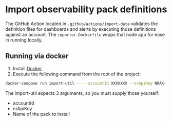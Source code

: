 # Import observability pack definitions

The GitHub Action located in `.github/actions/import-data` validates the definition files for dashboards and alerts by executing those definitions against an account. The `importer.Dockerfile` wraps that node app for ease in running locally.

## Running via docker

1. Install [Docker](https://www.docker.com/products/docker-desktop)
2. Execute the following command from the root of the project:

```bash
docker-compose run import-util -- --accountId XXXXXXX --nrApiKey NRAK-... mysql
```

The import-util expects 3 arguments, so you must supply those yourself:

* accountId
* nrApiKey
* Name of the pack to install
